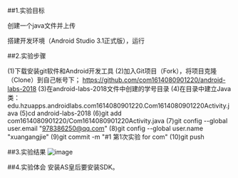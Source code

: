  ##1.实验目标
 
创建一个java文件并上传
 
搭建开发环境（Android Studio 3.1正式版），运行
 
##2.实验步骤
 
(1)下载安装git软件和Android开发工具
(2)加入Git项目（Fork），将项目克隆（Clone）到自己帐号下； https://github.com/com1614080901220/android-labs-2018 
(3)在android-labs-2018文件中创建的学号目录
(4)在目录中建立Java类：edu.hzuapps.androidlabs.com1614080901220.Com1614080901220Activity.java
(5)cd android-labs-2018
(6)git add com1614080901220/Com1614080901220Activity.java
(7)git config --global user.email "978386250@qq.com"
(8)git config --global user.name "xuangangjie"
(9)git commit -m "#1 第1次实验 for com"
(10)git push
 
 ##3.实验结果
 ![image](https://github.com/xuangangjie/android-labs-2018/blob/master/com1614080901220/com1614080901220.png)
 

 ##4.实验体会
 安装AS皇后要安装SDK。
